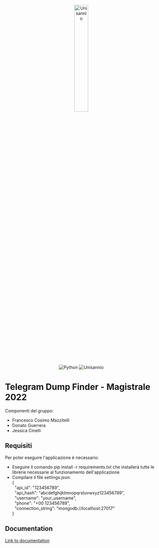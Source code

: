 <p align= "center">
<img src="https://www.unisannio.it/sites/default/files/emblema.png.pagespeed.ce.L9uvAVRynq.png" alt="Unisannio" width= 30%>
</p>
<p align="center">
    <img src="https://img.shields.io/badge/Python-v3-blue" alt="Python">
    <img src="https://img.shields.io/badge/Unisannio-Telegram%20Dump%20Finder-blue" alt="Unisannio">
</p>


# Telegram Dump Finder - Magistrale 2022

Componenti del gruppo:
- Francesco Cosimo Mazzitelli
- Donato Guerrera
- Jessica Cinelli

## Requisiti
Per poter eseguire l'applicazione è necessario:
- Eseguire il comando pip install -r requirements.txt che installerà tutte le librerie necessarie al funzionamento dell'applicazione
- Compilare il file settings.json:\
    { \
    &nbsp;
        "api_id": "123456789", \
    &nbsp;
        "api_hash": "abcdefghijklmnopqrstuvwxyz123456789", \
    &nbsp;
        "username": "your_username", \
    &nbsp;
        "phone": "+00 123456789", \
    &nbsp;
        "connection_string": "mongodb://localhost:27017" \
    }


## Documentation
[Link to documentation](http://telegramdumpfinder.infinityfreeapp.com)

